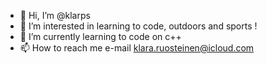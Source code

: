 - 👋 Hi, I’m @klarps
- 👀 I’m interested in learning to code, outdoors and sports !
- 🌱 I’m currently learning to code on c++
- 📫 How to reach me e-mail klara.ruosteinen@icloud.com

<!---
klarps/klarps is a ✨ special ✨ repository because its `README.md` (this file) appears on your GitHub profile.
You can click the Preview link to take a look at your changes.
--->
